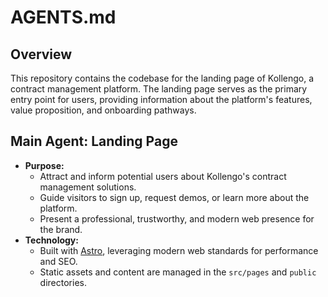 # AGENTS.md

## Overview

This repository contains the codebase for the landing page of Kollengo, a contract management platform. The landing page serves as the primary entry point for users, providing information about the platform's features, value proposition, and onboarding pathways.

## Main Agent: Landing Page
- **Purpose:**
  - Attract and inform potential users about Kollengo's contract management solutions.
  - Guide visitors to sign up, request demos, or learn more about the platform.
  - Present a professional, trustworthy, and modern web presence for the brand.
- **Technology:**
  - Built with [Astro](https://astro.build/), leveraging modern web standards for performance and SEO.
  - Static assets and content are managed in the `src/pages` and `public` directories.

